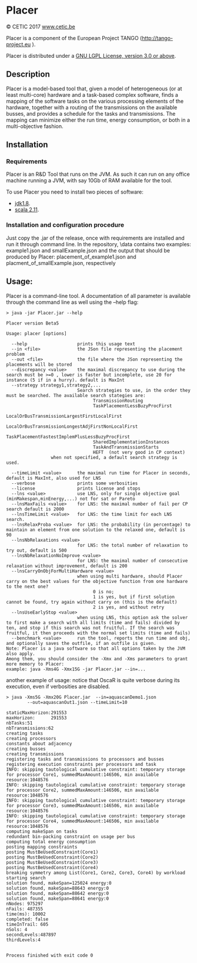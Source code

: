 # Placer

&copy; CETIC 2017 www.cetic.be

Placer is a component of the European Project TANGO (http://tango-project.eu ).

Placer is distributed under a [GNU LGPL License, version 3.0 or above](https://www.gnu.org/licenses/lgpl-3.0.en.html).

## Description

Placer is a model-based tool that, given a model of heterogeneous (or at least multi-core) hardware and a task-based complex software, finds a mapping of the software tasks on the various processing elements of the hardware, together with a routing of the transmissions on the available busses, and provides a schedule for the tasks and transmissions.
The mapping can minimize either the run time, energy consumption, or both in a multi-objective fashion.

## Installation

### Requirements

Placer is an R&D Tool that runs on the JVM. As such it can run on any office machine running a JVM, with say 10Gb of RAM available for the tool.

To use Placer you need to install two pieces of software:
* [jdk1.8](http://www.oracle.com/technetwork/java/javase/downloads/jdk8-downloads-2133151.html).
* [scala 2.11](https://www.scala-lang.org/download/2.11.8.html).

### Installation and configuration procedure

Just copy the .jar of the release, once with requirements are installed and run it through command line.
In the repository, \data contains two examples: example1.json and smallExample.json and the output that should be produced by Placer: placement_of_example1.json and placment_of_smallExample.json, respectively

## Usage:

Placer is a command-line tool. A documentation of all parameter is available through the command line as well using the –help flag:

```
> java -jar Placer.jar --help

Placer version Beta5

Usage: placer [options]

  --help                   prints this usage text
  --in <file>              the JSon file representing the placement problem
  --out <file>             the file where the JSon representing the placements will be stored
  --discrepancy <value>    the maximal discrepancy to use during the search must be >=0 , lower is faster but incomplete, use 20 for instance (5 if in a hurry). default is MaxInt
  --strategy strategy1,strategy2,...
                           Search strategies to use, in the order they must be searched. The available search stategies are:
                                 TransmissionRouting
                                 TaskPlacementLessBuzyProcFirst
                                 LocalOrBusTransmissionLargestFirstLocalFirst
                                 LocalOrBusTransmissionLongestAdjFirstNonLocalFirst
                                 TaskPlacementFastestImplemPlusLessBuzyProcFirst
                                 SharedImplementationInstances
                                 TaskAndTransmissionStarts
                                 HEFT  (not very good in CP context)
                 when not specified, a default search strategy is used.

  --timeLimit <value>      the maximal run time for Placer in seconds, default is MaxInt, also used for LNS
  --verbose                prints some verbosities
  --license                prints license and stops
  --lns <value>            use LNS, only for single objective goal (minMakespan,minEnergy,...) not for sat or Pareto
  --lnsMaxFails <value>    for LNS: the maximal number of fail per CP search default is 2000
  --lnsTimeLimit <value>   for LNS: the time limit for each LNS search.
  --lnsRelaxProba <value>  for LNS: the probability (in percentage) to maintain an element from one solution to the relaxed one, default is 90
  --lnsNbRelaxations <value>
                           for LNS: the total number of relaxation to try out, default is 500
  --lnsNbRelaxationNoImprove <value>
                           for LNS: the maximal number of consecutive relaxation without improvement, default is 200
  --lnsCarryOnObjForMultiHardware <value>
                           when using multi hardware, should Placer carry on the best values for the objective function from one hardware to the next one?
                                 0 is no;
                                 1 is yes, but if first solution cannot be found, try again without carry on (this is the default)
                                 2 is yes, and without retry
  --lnsUseEarlyStop <value>
                           when using LNS, this option ask the solver to first make a search with all limits (time and fails) divided by ten, and stop if this search was not fruitful. If the search was fruitful, it then proceeds with the normal set limits (time and fails)
  --benchmark <value>      run the tool, reports the run time and obj, and optionally saves the outfile, if an outfile is given.
Note: Placer is a java software so that all options taken by the JVM also apply.
Among them, you should consider the -Xmx and -Xms parameters to grant more memory to Placer:
example: java -Xms4G -Xmx15G -jar Placer.jar --in=...
```



another example of usage:
notice that OscaR is quite verbose during its execution, even if verbosities are disabled.

```
> java -Xms5G -Xmx20G Placer.jar  --in=aquascanDemo1.json
		--out=aquascanOut1.json --timeLimit=10

staticMaxHorizon:291553
maxHorizon:      291553
nbTasks:51
nbTransmissions:62
creating tasks
creating processors
constants about adjacency
creating busses
creating transmissions
registering tasks and transmissions to processors and busses
registering execution constraints per processors and task
INFO: skipping tautological cumulative constraint: temporary storage for processor Core1, summedMaxAmount:146506, min available resource:1048576
INFO: skipping tautological cumulative constraint: temporary storage for processor Core2, summedMaxAmount:146506, min available resource:1048576
INFO: skipping tautological cumulative constraint: temporary storage for processor Core3, summedMaxAmount:146506, min available resource:1048576
INFO: skipping tautological cumulative constraint: temporary storage for processor Core4, summedMaxAmount:146506, min available resource:1048576
computing makeSpan on tasks
redundant bin-packing constraint on usage per bus
computing total energy consumption
posting mapping constraints
posting MustBeUsedConstraint(Core1)
posting MustBeUsedConstraint(Core2)
posting MustBeUsedConstraint(Core3)
posting MustBeUsedConstraint(Core4)
breaking symmetry among List(Core1, Core2, Core3, Core4) by workload
starting search
solution found, makeSpan=125024 energy:0
solution found, makeSpan=88643 energy:0
solution found, makeSpan=88642 energy:0
solution found, makeSpan=88641 energy:0
nNodes: 975297
nFails: 487355
time(ms): 10002
completed: false
timeInTrail: 605
nSols: 4
secondLevels:487897
thirdLevels:4


Process finished with exit code 0
```
